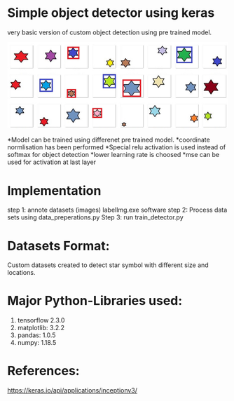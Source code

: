# Simple object detector using keras
very basic version of custom object detection using pre trained model.

![](sample.jpg)

*Model can be trained using differenet pre trained model.
*coordinate normlisation has been performed
*Special relu activation is used instead of softmax for object detection
*lower learning  rate is choosed
*mse can be used for activation at last layer

# Implementation
step 1: annote datasets (images) labelImg.exe software
step 2: Process data sets using data_preperations.py
Step 3: run train_detector.py 

# Datasets Format:
Custom datasets created to detect star symbol with different size and locations. 

# Major Python-Libraries used:
1. tensorflow 2.3.0
3. matplotlib: 3.2.2
4. pandas: 1.0.5
5. numpy: 1.18.5

# References:
https://keras.io/api/applications/inceptionv3/
